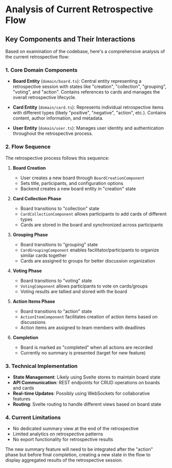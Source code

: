# Analysis of Current Retrospective Flow

## Key Components and Their Interactions

Based on examination of the codebase, here's a comprehensive analysis of the current retrospective flow:

### 1. Core Domain Components

- **Board Entity** (`domain/board.ts`): Central entity representing a retrospective session with states like "creation", "collection", "grouping", "voting", and "action". Contains references to cards and manages the overall retrospective lifecycle.

- **Card Entity** (`domain/card.ts`): Represents individual retrospective items with different types (likely "positive", "negative", "action", etc.). Contains content, author information, and metadata.

- **User Entity** (`domain/user.ts`): Manages user identity and authentication throughout the retrospective process.

### 2. Flow Sequence

The retrospective process follows this sequence:

1. **Board Creation**

   - User creates a new board through `BoardCreationComponent`
   - Sets title, participants, and configuration options
   - Backend creates a new board entity in "creation" state

2. **Card Collection Phase**

   - Board transitions to "collection" state
   - `CardCollectionComponent` allows participants to add cards of different types
   - Cards are stored in the board and synchronized across participants

3. **Grouping Phase**

   - Board transitions to "grouping" state
   - `CardGroupingComponent` enables facilitator/participants to organize similar cards together
   - Cards are assigned to groups for better discussion organization

4. **Voting Phase**

   - Board transitions to "voting" state
   - `VotingComponent` allows participants to vote on cards/groups
   - Voting results are tallied and stored with the board

5. **Action Items Phase**

   - Board transitions to "action" state
   - `ActionItemComponent` facilitates creation of action items based on discussions
   - Action items are assigned to team members with deadlines

6. **Completion**
   - Board is marked as "completed" when all actions are recorded
   - Currently no summary is presented (target for new feature)

### 3. Technical Implementation

- **State Management**: Likely using Svelte stores to maintain board state
- **API Communication**: REST endpoints for CRUD operations on boards and cards
- **Real-time Updates**: Possibly using WebSockets for collaborative features
- **Routing**: Svelte routing to handle different views based on board state

### 4. Current Limitations

- No dedicated summary view at the end of the retrospective
- Limited analytics on retrospective patterns
- No export functionality for retrospective results

The new summary feature will need to be integrated after the "action" phase but before final completion, creating a new state in the flow to display aggregated results of the retrospective session.
